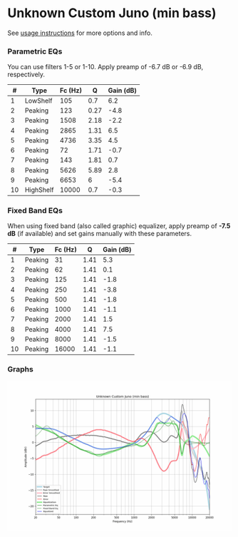 # Unknown Custom Juno (min bass)
See [usage instructions](https://github.com/jaakkopasanen/AutoEq#usage) for more options and info.

### Parametric EQs
You can use filters 1-5 or 1-10. Apply preamp of -6.7 dB or -6.9 dB, respectively.

|   # | Type      |   Fc (Hz) |    Q |   Gain (dB) |
|-----|-----------|-----------|------|-------------|
|   1 | LowShelf  |       105 | 0.7  |         6.2 |
|   2 | Peaking   |       123 | 0.27 |        -4.8 |
|   3 | Peaking   |      1508 | 2.18 |        -2.2 |
|   4 | Peaking   |      2865 | 1.31 |         6.5 |
|   5 | Peaking   |      4736 | 3.35 |         4.5 |
|   6 | Peaking   |        72 | 1.71 |        -0.7 |
|   7 | Peaking   |       143 | 1.81 |         0.7 |
|   8 | Peaking   |      5626 | 5.89 |         2.8 |
|   9 | Peaking   |      6653 | 6    |        -5.4 |
|  10 | HighShelf |     10000 | 0.7  |        -0.3 |

### Fixed Band EQs
When using fixed band (also called graphic) equalizer, apply preamp of **-7.5 dB** (if available) and set gains manually with these parameters.

|   # | Type    |   Fc (Hz) |    Q |   Gain (dB) |
|-----|---------|-----------|------|-------------|
|   1 | Peaking |        31 | 1.41 |         5.3 |
|   2 | Peaking |        62 | 1.41 |         0.1 |
|   3 | Peaking |       125 | 1.41 |        -1.8 |
|   4 | Peaking |       250 | 1.41 |        -3.8 |
|   5 | Peaking |       500 | 1.41 |        -1.8 |
|   6 | Peaking |      1000 | 1.41 |        -1.1 |
|   7 | Peaking |      2000 | 1.41 |         1.5 |
|   8 | Peaking |      4000 | 1.41 |         7.5 |
|   9 | Peaking |      8000 | 1.41 |        -1.5 |
|  10 | Peaking |     16000 | 1.41 |        -1.1 |

### Graphs
![](./Unknown%20Custom%20Juno%20(min%20bass).png)
